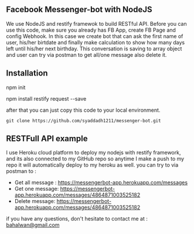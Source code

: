 ## Facebook Messenger-bot with NodeJS

We use NodeJS and restify framewok to build RESTful API. Before you can use this code, make sure you already has FB App, create FB Page and config Webhook.
In this case we create bot that can ask the first name of user, his/her birtdate and finally make calculation to show how many days left until his/her next birthday. This conversation is saving to array object and user can try via postman to get all/one message also delete it.

## Installation

npm init

npm install restify request --save

after that you can just copy this code to your local environment.

```
git clone https://github.com/syaddadh1211/messenger-bot.git
```
## RESTFull API example

I use Heroku cloud platform to deploy my nodejs with restify framework, and its also connected to my GitHub repo so anytime I make a push to my repo it will automatically deploy to my heroku as well. 
you can try to via postman to :
- Get all message : https://messengerbot-app.herokuapp.com/messages
- Get one message: https://messengerbot-app.herokuapp.com/messages/4864871003525182
- Delete message: https://messengerbot-app.herokuapp.com/messages/4864871003525182


if you have any questions, don't hesitate to contact me at : bahalwan@gmail.com
